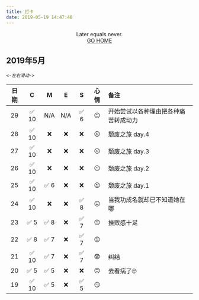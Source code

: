 ```yaml
---
title: 打卡
date: 2019-05-19 14:47:48
---
```

<style>
/* 
    Custom Style
    To set table display well on the mobile phone.
*/
.table-container td,
.table-container th{
    white-space: nowrap;
    padding: 5px;
    border-right: 1px solid #f6f6f6
}
.table-container td:last-child,
.table-container th:last-child{
    border-right: none
    
}

</style>

<!-- Custom Element -->
<div style="text-align:center">
    Later equals never.  <br>
    <a href="/">GO HOME</a>
</div>


## 2019年5月
*`<-左右滑动->`*

日期 | C | M | E | S | 心情 | 备注
:-----:|:-----:|:-----:|:-----:|:-----:|:-----: |:-
29|✅ 10|N/A|N/A|✅ 6|😐|开始尝试以各种理由把各种痛苦转成动力
28|✅ 10|❌|❌|❌|😐|颓废之旅 day.4
27|✅ 10|❌|❌|❌|😐|颓废之旅 day.3
26|✅ 10|❌|❌|❌|😐|颓废之旅 day.2
25|✅ 10|✅ 6|❌|❌|😐|颓废之旅 day.1
24|✅ 10|❌|❌|✅ 8|😐|当我功成名就却已不知道她在哪
23|✅ 5|✅ 8|❌|✅ 7|🙃|挫败感十足
22|✅ 8|✅ 7|❌|✅ 7|🙃|
21|✅ 10|✅ 7|❌|✅ 7|😨|纠结
20|✅ 5|✅ 5|❌|❌|🙃|去看病了🙄
19|✅ 10|✅ 5|❌|✅ 5|😏|